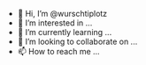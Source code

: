- 👋 Hi, I’m @wurschtiplotz
- 👀 I’m interested in ...
- 🌱 I’m currently learning ...
- 💞️ I’m looking to collaborate on ...
- 📫 How to reach me ...

<!---
wurschtiplotz/wurschtiplotz is a ✨ special ✨ repository because its `README.md` (this file) appears on your GitHub profile.
You can click the Preview link to take a look at your changes.
--->
